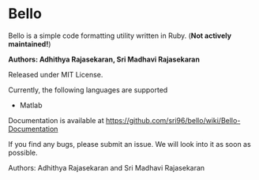 Bello
=====

Bello is a simple code formatting utility written in Ruby. (**Not actively maintained!**)

**Authors: Adhithya Rajasekaran, Sri Madhavi Rajasekaran**

Released under MIT License. 

Currently, the following languages are supported

- Matlab

Documentation is available at https://github.com/sri96/bello/wiki/Bello-Documentation

If you find any bugs, please submit an issue. We will look into it as soon as possible. 

Authors: Adhithya Rajasekaran and Sri Madhavi Rajasekaran


